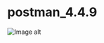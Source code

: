 # postman_4.4.9
![Image alt](https://github.com/{Alash-Darzhai}/{postman_4.4.9}/raw/{main}/Register.png)
